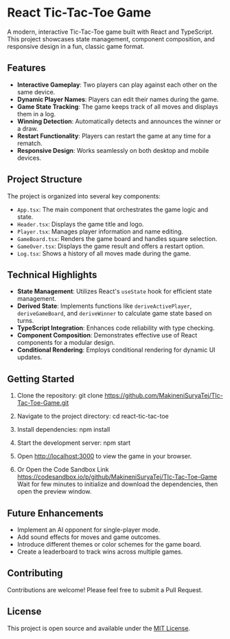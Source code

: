 # React Tic-Tac-Toe Game

A modern, interactive Tic-Tac-Toe game built with React and TypeScript. This project showcases state management, component composition, and responsive design in a fun, classic game format.

## Features

- **Interactive Gameplay**: Two players can play against each other on the same device.
- **Dynamic Player Names**: Players can edit their names during the game.
- **Game State Tracking**: The game keeps track of all moves and displays them in a log.
- **Winning Detection**: Automatically detects and announces the winner or a draw.
- **Restart Functionality**: Players can restart the game at any time for a rematch.
- **Responsive Design**: Works seamlessly on both desktop and mobile devices.

## Project Structure

The project is organized into several key components:

- `App.tsx`: The main component that orchestrates the game logic and state.
- `Header.tsx`: Displays the game title and logo.
- `Player.tsx`: Manages player information and name editing.
- `GameBoard.tsx`: Renders the game board and handles square selection.
- `GameOver.tsx`: Displays the game result and offers a restart option.
- `Log.tsx`: Shows a history of all moves made during the game.

## Technical Highlights

- **State Management**: Utilizes React's `useState` hook for efficient state management.
- **Derived State**: Implements functions like `deriveActivePlayer`, `deriveGameBoard`, and `deriveWinner` to calculate game state based on turns.
- **TypeScript Integration**: Enhances code reliability with type checking.
- **Component Composition**: Demonstrates effective use of React components for a modular design.
- **Conditional Rendering**: Employs conditional rendering for dynamic UI updates.

## Getting Started

1. Clone the repository:
   git clone https://github.com/MakineniSuryaTej/TIc-Tac-Toe-Game.git

2. Navigate to the project directory:
   cd react-tic-tac-toe

3. Install dependencies:
   npm install

4. Start the development server:
   npm start

5. Open [http://localhost:3000](http://localhost:3000) to view the game in your browser.

6. Or Open the Code Sandbox Link
   https://codesandbox.io/p/github/MakineniSuryaTej/TIc-Tac-Toe-Game
   Wait for few minutes to initialize and download the dependencies, then open the preview window.

## Future Enhancements

- Implement an AI opponent for single-player mode.
- Add sound effects for moves and game outcomes.
- Introduce different themes or color schemes for the game board.
- Create a leaderboard to track wins across multiple games.

## Contributing

Contributions are welcome! Please feel free to submit a Pull Request.

## License

This project is open source and available under the [MIT License](LICENSE).
